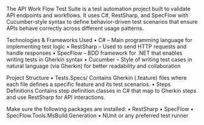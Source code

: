 The API Work Flow Test Suite is a test automation project built to validate API endpoints and workflows. It uses C#, RestSharp, and SpecFlow with Cucumber-style syntax to define behavior-driven test scenarios that ensure APIs behave correctly across different usage patterns.

Technologies & Frameworks Used
	•	C# – Main programming language for implementing test logic
	•	RestSharp – Used to send HTTP requests and handle responses
	•	SpecFlow – BDD framework for .NET that enables writing tests in Gherkin syntax
	•	Cucumber – Style of writing test cases in natural language (via Gherkin) for better readability and collaboration

Project Structure
	•	Tests.Specs/
Contains Gherkin (.feature) files where each file defines a specific feature and its test scenarios.
	•	Steps Definitions
Contains step definition classes in C# that map to Gherkin steps and use RestSharp for API interactions.

Make sure the following packages are installed:
	•	RestSharp
	•	SpecFlow
	•	SpecFlow.Tools.MsBuild.Generation
	•	NUnit or any preferred test runner
